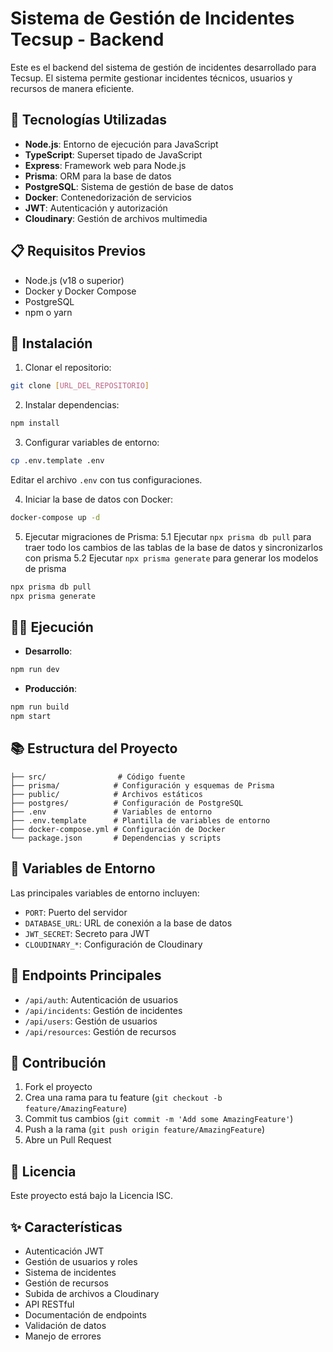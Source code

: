# Sistema de Gestión de Incidentes Tecsup - Backend

Este es el backend del sistema de gestión de incidentes desarrollado para Tecsup. El sistema permite gestionar incidentes técnicos, usuarios y recursos de manera eficiente.

## 🚀 Tecnologías Utilizadas

- **Node.js**: Entorno de ejecución para JavaScript
- **TypeScript**: Superset tipado de JavaScript
- **Express**: Framework web para Node.js
- **Prisma**: ORM para la base de datos
- **PostgreSQL**: Sistema de gestión de base de datos
- **Docker**: Contenedorización de servicios
- **JWT**: Autenticación y autorización
- **Cloudinary**: Gestión de archivos multimedia

## 📋 Requisitos Previos

- Node.js (v18 o superior)
- Docker y Docker Compose
- PostgreSQL
- npm o yarn

## 🔧 Instalación

1. Clonar el repositorio:

```bash
git clone [URL_DEL_REPOSITORIO]
```

2. Instalar dependencias:

```bash
npm install
```

3. Configurar variables de entorno:

```bash
cp .env.template .env
```

Editar el archivo `.env` con tus configuraciones.

4. Iniciar la base de datos con Docker:

```bash
docker-compose up -d
```

5. Ejecutar migraciones de Prisma:
  5.1 Ejecutar ` npx prisma db pull ` para traer todo los cambios de las tablas de la base de datos y sincronizarlos con prisma
  5.2 Ejecutar ` npx prisma generate ` para generar los modelos de prisma
```bash
npx prisma db pull 
npx prisma generate

```

## 🏃‍♂️ Ejecución

- **Desarrollo**:

```bash
npm run dev
```

- **Producción**:

```bash
npm run build
npm start
```

## 📚 Estructura del Proyecto

```
├── src/                # Código fuente
├── prisma/            # Configuración y esquemas de Prisma
├── public/            # Archivos estáticos
├── postgres/          # Configuración de PostgreSQL
├── .env               # Variables de entorno
├── .env.template      # Plantilla de variables de entorno
├── docker-compose.yml # Configuración de Docker
└── package.json       # Dependencias y scripts
```

## 🔐 Variables de Entorno

Las principales variables de entorno incluyen:

- `PORT`: Puerto del servidor
- `DATABASE_URL`: URL de conexión a la base de datos
- `JWT_SECRET`: Secreto para JWT
- `CLOUDINARY_*`: Configuración de Cloudinary

## 📝 Endpoints Principales

- `/api/auth`: Autenticación de usuarios
- `/api/incidents`: Gestión de incidentes
- `/api/users`: Gestión de usuarios
- `/api/resources`: Gestión de recursos

## 🤝 Contribución

1. Fork el proyecto
2. Crea una rama para tu feature (`git checkout -b feature/AmazingFeature`)
3. Commit tus cambios (`git commit -m 'Add some AmazingFeature'`)
4. Push a la rama (`git push origin feature/AmazingFeature`)
5. Abre un Pull Request

## 📄 Licencia

Este proyecto está bajo la Licencia ISC.

## ✨ Características

- Autenticación JWT
- Gestión de usuarios y roles
- Sistema de incidentes
- Gestión de recursos
- Subida de archivos a Cloudinary
- API RESTful
- Documentación de endpoints
- Validación de datos
- Manejo de errores
